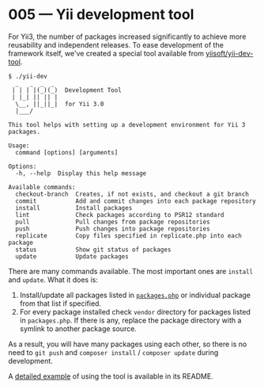 # 005 — Yii development tool

For Yii3, the number of packages increased significantly to achieve more reusability and independent releases.
To ease development of the framework itself, we've created a special tool available from [yiisoft/yii-dev-tool](https://github.com/yiisoft/yii-dev-tool).

```
$ ./yii-dev
  _   _  _  _
 | | | |(_)(_)  Development Tool
 | |_| || || |
  \__, ||_||_|  for Yii 3.0
  |___/

This tool helps with setting up a development environment for Yii 3 packages.

Usage:
  command [options] [arguments]

Options:
  -h, --help  Display this help message

Available commands:
  checkout-branch  Creates, if not exists, and checkout a git branch
  commit           Add and commit changes into each package repository
  install          Install packages
  lint             Check packages according to PSR12 standard
  pull             Pull changes from package repositories
  push             Push changes into package repositories
  replicate        Copy files specified in replicate.php into each package
  status           Show git status of packages
  update           Update packages
```

There are many commands available. The most important ones are `install` and `update`. What it does is:

1. Install/update all packages listed in [`packages.php`](https://github.com/yiisoft/yii-dev-tool/blob/master/packages.php)
   or individual package from that list if specified.
2. For every package installed check `vendor` directory for packages listed in `packages.php`.
   If there is any, replace the package directory with a symlink to another package source.

As a result, you will have many packages using each other, so there is no need to `git push` and `composer install` / `composer update`
during development.

A [detailed example](https://github.com/yiisoft/yii-dev-tool#usage-example) of using the tool is available in its README.

